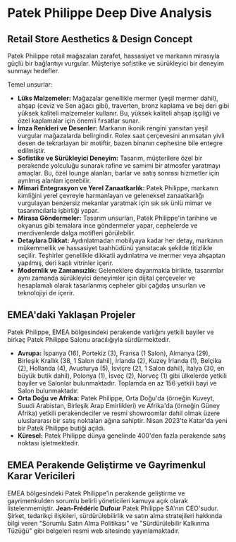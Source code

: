 # Patek Philippe Deep Dive Analysis

## Retail Store Aesthetics & Design Concept

Patek Philippe retail mağazaları zarafet, hassasiyet ve markanın mirasıyla güçlü bir bağlantıyı vurgular. Müşteriye sofistike ve sürükleyici bir deneyim sunmayı hedefler.

Temel unsurlar:

*   **Lüks Malzemeler:** Mağazalar genellikle mermer (yeşil mermer dahil), ahşap (ceviz ve Sen ağacı gibi), traverten, bronz kaplama ve bej deri gibi yüksek kaliteli malzemeler kullanır. Bu, yüksek kaliteli ahşap işçiliği ve özel kaplamalar için önemli fırsatlar sunar.
*   **İmza Renkleri ve Desenler:** Markanın ikonik rengini yansıtan yeşil vurgular mağazalarda belirgindir. Rolex saat çerçevesini anımsatan yivli desen de tekrarlayan bir motiftir, bazen binanın cephesine bile entegre edilmiştir.
*   **Sofistike ve Sürükleyici Deneyim:** Tasarım, müşterilere özel bir perakende yolculuğu sunarak rafine ve samimi bir atmosfer yaratmayı amaçlar. Bu, özel lounge alanları, barlar ve satış sonrası hizmetler için ayrılmış alanları içerebilir.
*   **Mimari Entegrasyon ve Yerel Zanaatkarlık:** Patek Philippe, markanın kimliğini yerel çevreyle harmanlayan ve geleneksel zanaatkarlığı vurgulayan benzersiz mekanlar yaratmak için sık sık ünlü mimar ve tasarımcılarla işbirliği yapar.
*   **Mirasa Göndermeler:** Tasarım unsurları, Patek Philippe'in tarihine ve okyanus gibi temalara ince göndermeler yapar, cephelerde ve merdivenlerde dalga motifleri görülebilir.
*   **Detaylara Dikkat:** Aydınlatmadan mobilyaya kadar her detay, markanın mükemmellik ve hassasiyet taahhüdünü yansıtacak şekilde titizlikle seçilir. Teşhirler genellikle dikkatli aydınlatma ve mermer veya ahşaptan yapılmış, deri kaplı vitrinler içerir.
*   **Modernlik ve Zamansızlık:** Geleneklere dayanmakla birlikte, tasarımlar aynı zamanda sürükleyici deneyimler için dijital çerçeveler ve hesaplamalı olarak tasarlanmış cepheler gibi çağdaş unsurları ve teknolojiyi de içerir.

## EMEA'daki Yaklaşan Projeler

Patek Philippe, EMEA bölgesindeki perakende varlığını yetkili bayiler ve birkaç Patek Philippe Salonu aracılığıyla sürdürmektedir.

*   **Avrupa:** İspanya (16), Portekiz (3), Fransa (1 Salon), Almanya (29), Birleşik Krallık (38, 1 Salon dahil), İrlanda (2), Kuzey İrlanda (1), Belçika (2), Hollanda (4), Avusturya (5), İsviçre (21, 1 Salon dahil), İtalya (30, en büyük butik dahil), Polonya (1), İsveç (2), Norveç (1) gibi ülkelerde yetkili bayiler ve Salonlar bulunmaktadır. Toplamda en az 156 yetkili bayi ve Salon bulunmaktadır.
*   **Orta Doğu ve Afrika:** Patek Philippe, Orta Doğu'da (örneğin Kuveyt, Suudi Arabistan, Birleşik Arap Emirlikleri) ve Afrika'da (örneğin Güney Afrika) yetkili perakendeciler ve resmi showroomlar dahil olmak üzere uluslararası bir satış noktaları ağına sahiptir. Nisan 2023'te Katar'da yeni bir Patek Philippe butiği açıldı.
*   **Küresel:** Patek Philippe dünya genelinde 400'den fazla perakende satış noktası işletmektedir.

## EMEA Perakende Geliştirme ve Gayrimenkul Karar Vericileri

EMEA bölgesindeki Patek Philippe'in perakende geliştirme ve gayrimenkulden sorumlu belirli yöneticileri kamuya açık olarak listelenmemiştir. **Jean-Frédéric Dufour** Patek Philippe SA'nın CEO'sudur. Şirket, tedarikçi ilişkileri, sürdürülebilirlik ve satın alma stratejileri hakkında bilgi veren "Sorumlu Satın Alma Politikası" ve "Sürdürülebilir Kalkınma Tüzüğü" gibi belgeleri resmi web sitesinde yayınlamaktadır.
